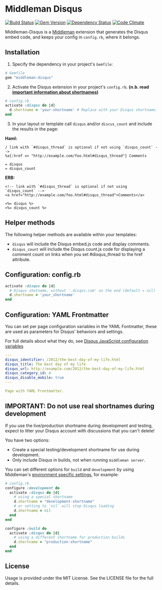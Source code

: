 # Middleman Disqus

[![Build Status](https://travis-ci.org/simonrice/middleman-disqus.svg)](https://travis-ci.org/simonrice/middleman-disqus)
[![Gem Version](https://badge.fury.io/rb/middleman-disqus.svg)](http://badge.fury.io/rb/middleman-disqus)
[![Dependency Status](https://gemnasium.com/simonrice/middleman-disqus.svg)](https://gemnasium.com/simonrice/middleman-disqus)
[![Code Climate](https://codeclimate.com/github/simonrice/middleman-disqus.svg)](https://codeclimate.com/github/simonrice/middleman-disqus)

Middleman-Disqus is a [Middleman](https://github.com/middleman/middleman)
extension that generates the Disqus embed code, and keeps your config
in `config.rb`, where it belongs.

## Installation


1. Specify the dependency in your project's `Gemfile`:

  ```ruby
  # Gemfile
  gem "middleman-disqus"
  ```

2. Activate the Disqus extension in your project's `config.rb`.
**(n.b. read [important information about shortnames](#important-do-not-use-real-shortnames-during-development))**

  ```ruby
  # config.rb
  activate :disqus do |d|
    d.shortname = 'your-shortname' # Replace with your Disqus shortname.
  end
  ```

3. In your layout or template call `disqus` and/or `discus_count` and
include the results in the page:

  **Haml:**

  ```haml
  / link with `#disqus_thread` is optional if not using `disqus_count` -->
  %a{:href => "http://example.com/foo.html#disqus_thread"} Comments

  = disqus
  = disqus_count
  ```

  **ERB:**

  ```erb
  <!-- link with `#disqus_thread` is optional if not using `disqus_count` -->
  <a href="http://example.com/foo.html#disqus_thread">Comments</a>

  <%= disqus %>
  <%= disqus_count %>
  ```

## Helper methods

The following helper methods are available within your templates:

- `disqus` will include the Disqus embed.js code and display comments.
- `disqus_count` will include the Disqus count.js code for displaying
  a comment count on links when you set #disqus_thread to the href attribute.

## Configuration: config.rb

```ruby
activate :disqus do |d|
  # Disqus shotname, without '.disqus.com' on the end (default = nil)
  d.shortname = 'your_shortname'
end
```

## Configuration: YAML Frontmatter

You can set per page configuration variables in the YAML Fontmatter, these
are used as parameters for Disqus' behaviors and settings.

For full details about what they do, see [Disqus JavaScript configuration variables][djcv]

```yaml
---
disqus_identifier: /2012/the-best-day-of-my-life.html
disqus_title: The best day of my life
disqus_url: http://example.com/2012/the-best-day-of-my-life.html
disqus_category_id: 4
disqus_disable_mobile: true
---

Page with YAML Frontmatter.
```

## IMPORTANT: Do not use real shortnames during development

If you use the live/production shortname during development and testing, expect
to litter your Disqus account with discussions that you can't delete!

You have two options:

- Create a special testing/development shortname for use during development.
- Only include Disqus in builds, not when running `middleman server`.

You can set different options for `build` and `development` by using
Middleman's [environment specific settings][ess], for example:

```ruby
# config.rb
configure :development do
  activate :disqus do |d|
    # using a special shortname
    d.shortname = "development-shortname"
    # or setting to `nil` will stop Disqus loading
    d.shortname = nil
  end
end

configure :build do
  activate :disqus do |d|
    # using a different shortname for production builds
    d.shortname = "production-shortname"
  end
end
```

## License

Usage is provided under the MIT License. See the LICENSE file for the full details.

[ess]: http://middlemanapp.com/advanced/configuration/#environment-specific-settings
[djcv]: https://help.disqus.com/customer/portal/articles/472098-javascript-configuration-variables
